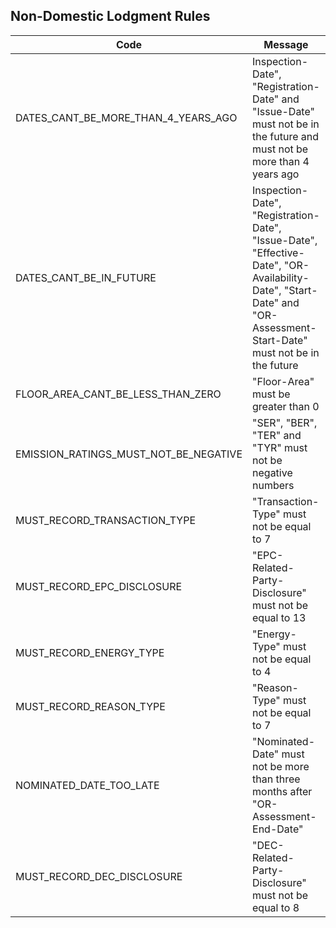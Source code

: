 ## Non-Domestic Lodgment Rules

|Code|Message|Done?|
|----|-------|-----|
|DATES_CANT_BE_MORE_THAN_4_YEARS_AGO|Inspection-Date", "Registration-Date" and "Issue-Date" must not be in the future and must not be more than 4 years ago|yes|
|DATES_CANT_BE_IN_FUTURE|Inspection-Date", "Registration-Date", "Issue-Date", "Effective-Date", "OR-Availability-Date", "Start-Date" and "OR-Assessment-Start-Date" must not be in the future|yes|
|FLOOR_AREA_CANT_BE_LESS_THAN_ZERO|"Floor-Area" must be greater than 0|yes|
|EMISSION_RATINGS_MUST_NOT_BE_NEGATIVE|"SER", "BER", "TER" and "TYR" must not be negative numbers|yes|
|MUST_RECORD_TRANSACTION_TYPE|"Transaction-Type" must not be equal to 7|yes|
|MUST_RECORD_EPC_DISCLOSURE|"EPC-Related-Party-Disclosure" must not be equal to 13|yes|
|MUST_RECORD_ENERGY_TYPE|"Energy-Type" must not be equal to 4|yes|
|MUST_RECORD_REASON_TYPE|"Reason-Type" must not be equal to 7|no (DEC)|
|NOMINATED_DATE_TOO_LATE|"Nominated-Date" must not be more than three months after "OR-Assessment-End-Date"|no (DEC)|
|MUST_RECORD_DEC_DISCLOSURE|"DEC-Related-Party-Disclosure" must not be equal to 8|no|
